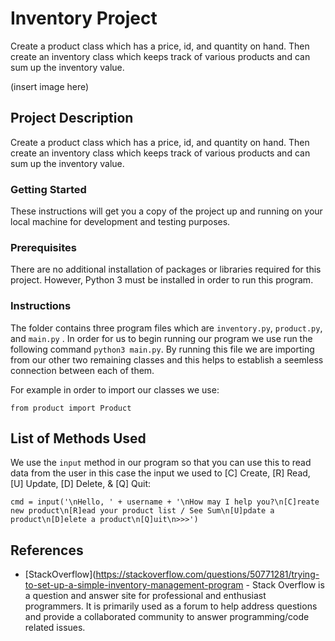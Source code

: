 # Inventory Project

Create a product class which has a price, id, and quantity on hand. Then create an inventory class which keeps track 
of various products and can sum up the inventory value.

(insert image here)

## Project Description

Create a product class which has a price, id, and quantity on hand. Then create an inventory class which keeps track 
of various products and can sum up the inventory value.

### Getting Started

These instructions will get you a copy of the project up and running on your local machine for development and testing purposes.

### Prerequisites

There are no additional installation of packages or libraries required for this project. However, Python 3 must be installed in order to run this program.

### Instructions 

The folder contains three program files which are `inventory.py`, `product.py`, and `main.py` . In order for us to begin running our program we use run the following command `python3 main.py`. By running this file we are importing from our other two remaining classes and this helps to establish a seemless connection between each of them.

For example in order to import our classes we use:
```
from product import Product
```

## List of Methods Used

We use the `input` method in our program so that you can use this to read data from the user in this case the input we used to [C] Create, [R] Read, [U] Update, [D] Delete, & [Q] Quit:

```
cmd = input('\nHello, ' + username + '\nHow may I help you?\n[C]reate new product\n[R]ead your product list / See Sum\n[U]pdate a product\n[D]elete a product\n[Q]uit\n>>>')
```
## References

* [StackOverflow](https://stackoverflow.com/questions/50771281/trying-to-set-up-a-simple-inventory-management-program - Stack Overflow is a question and answer site for professional and enthusiast programmers. It is primarily used as a forum to help address questions and provide a collaborated community to answer programming/code related issues. 

